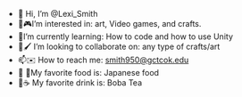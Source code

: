 - 👋 Hi, I’m @Lexi_Smith
- 🎨🎮I’m interested in: art, Video games, and crafts. 
- 🧶I’m currently learning: How to code and how to use Unity
- 💞️🖌️ I’m looking to collaborate on: any type of crafts/art
- 📫✉️ How to reach me: smith950@gctcok.edu
- 🥡 🍣My favorite food is: Japanese food
- 🥤☕ My favorite drink is: Boba Tea
